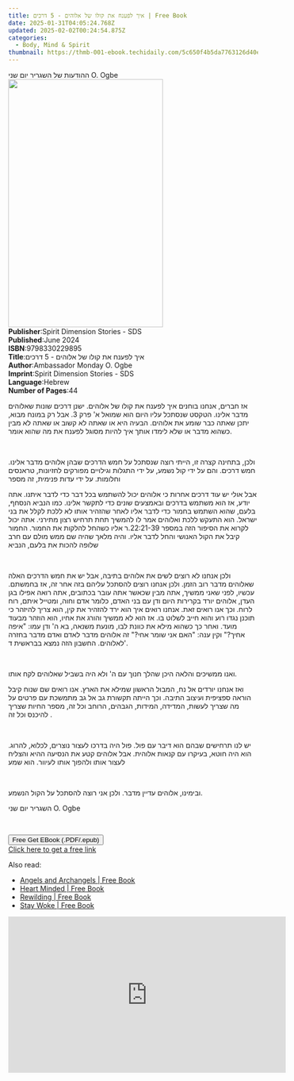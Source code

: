 ```yaml
---
title: איך לפענח את קולו של אלוהים - 5 דרכים | Free Book
date: 2025-01-31T04:05:24.768Z
updated: 2025-02-02T00:24:54.875Z
categories:
  - Body, Mind & Spirit
thumbnail: https://thmb-001-ebook.techidaily.com/5c650f4b5da7763126d40e04e54c38775430614bf7a19bf3e130912284ae69e8.jpg
---
```

<main id="book-container">
  <div class="flex flex-col">
    <div class="book-brief flex-1 py-6 px-4 sm:p-6 md:py-10 md:px-8">
      <!-- brief-->
      <div class="book-brief-main">ההודעות של השגריר יום שני O. Ogbe</div>
    </div>
    <div
      class="book-meta-info flex-1 grid gap-4 col-start-1 col-end-3 row-start-1 sm:mb-6 sm:grid-cols-4 lg:gap-6 lg:col-start-2 lg:row-end-6 lg:row-span-6 lg:mb-0"
    >
      <div
        class="book-meta-info-left place-content-center mt-4 p-4 text-sm leading-6 col-start-2 col-span-2 dark:text-slate-400"
      >
        <img
          class="w-full h-500 object-cover rounded-lg sm:h-255 sm:col-span-2 lg:col-span-full"
          src="https://img-001-ebook.techidaily.com/3e165529584c96baeefc2f2ae7470cb9261cb295db5a149ddfc750749cd82794.jpg"
          alt=""
          width="312"
          height="500"
        />
      </div>
      <div
        class="book-meta-info-right mt-2 col-start-1 row-start-2 col-span-3 self-center"
      >
        <!-- meta data  -->
        <div class="flex flex-col px-4 md:px-8">
          <div class="flex-1">
            <strong>Publisher</strong>:<span class="px-2"
              >Spirit Dimension Stories - SDS</span
            >
          </div>
          <div class="flex-1">
            <strong>Published</strong>:<span class="px-2">June 2024</span>
          </div>
          <div class="flex-1">
            <strong>ISBN</strong>:<span class="px-2">9798330229895</span>
          </div>
          <div class="flex-1">
            <strong>Title</strong>:<span class="px-2"
              >איך לפענח את קולו של אלוהים - 5 דרכים</span
            >
          </div>
          <div class="flex-1">
            <strong>Author</strong>:<span class="px-2"
              >Ambassador Monday O. Ogbe</span
            >
          </div>
          <div class="flex-1">
            <strong>Imprint</strong>:<span class="px-2"
              >Spirit Dimension Stories - SDS</span
            >
          </div>
          <div class="flex-1">
            <strong>Language</strong>:<span class="px-2">Hebrew</span>
          </div>
          <div class="flex-1">
            <strong>Number of Pages</strong>:<span class="px-2">44</span>
          </div>
        </div>
      </div>
    </div>
    <div class="book-description flex-1 py-6 px-4 sm:p-6 md:py-10 md:px-8">
      <div class="book-description-main">
        <div accordion-content="" id="description">
          <p>
            אז חברים, אנחנו בוחנים איך לפענח את קולו של אלוהים. ישנן דרכים שונות
            שאלוהים מדבר אלינו. הטקסט שנסתכל עליו היום הוא שמואל א' פרק 3. אבל
            רק במונח מבוא, יתכן שאתה כבר שומע את אלוהים. הבעיה היא או שאתה לא
            קשוב או שאתה לא מבין כשהוא מדבר או שלא לימדו אותך איך להיות מסוגל
            לפענח את מה שהוא אומר.
          </p>
          <p><br /></p>
          <p>
            ולכן, בתחינה קצרה זו, הייתי רוצה שנסתכל על חמש הדרכים שבהן אלוהים
            מדבר אלינו. חמש דרכים. והם על ידי קול נשמע, על ידי התגלות וגילויים
            מפורקים לחזיונות, טראנסים וחלומות. על ידי עדות פנימית, זה מספר
          </p>
          <p>
            אבל אולי יש עוד דרכים אחרות כי אלוהים יכול להשתמש בכל דבר כדי לדבר
            איתנו. אתה יודע, אז הוא משתמש בדרכים ובאמצעים שונים כדי לתקשר אלינו.
            כמו הנביא הנסחף, בלעם, שהוא השתמש בחמור כדי לדבר אליו לאחר שהזהיר
            אותו לא ללכת לקלל את בני ישראל. הוא התעקש ללכת ואלוהים אמר לו להמשיך
            תחת תרחיש רצון מתירני. אתה יכול לקרוא את הסיפור הזה במספר 22:21-39.ר
            אליו כשהחל להלקות את החמור. החמור קיבל את הקול האנושי והחל לדבר
            אליו. והיה מלאך שהיה שם ממש מולם עם חרב שלופה להכות את בלעם, הנביא
          </p>
          <p><br /></p>
          <p>
            ולכן אנחנו לא רוצים לשים את אלוהים בתיבה, אבל יש את חמש הדרכים האלה
            שאלוהים מדבר רוב הזמן. ולכן אנחנו רוצים להסתכל עליהם בזה אחר זה, אז
            בחמשתם. עכשיו, לפני שאני ממשיך, אתה מבין שכאשר אתה עובר בכתובים, אתה
            רואה אפילו בגן העדן, אלוהים יורד בקרירות היום ודן עם בני האדם, כלומר
            אדם וחוה, ומטייל איתם, רוח לרוח. וכך אנו רואים זאת. אנחנו רואים איך
            הוא ירד להזהיר את קין, הוא צריך להיזהר כי תוכנן נגדו רוע והוא חייב
            לשלוט בו. אז הוא לא ממשיך והורג את אחיו, הוא הוזהר מבעוד מועד. ואחר
            כך כשהוא מילא את כוונת לבו, מונעת משנאה, בא ה' ודן עמו: "איפה אחיך?"
            וקין ענה: "האם אני שומר אחי?" זה אלוהים מדבר לאדם ואדם מדבר בחזרה
            לאלוהים. החשבון הזה נמצא בבראשית ד'.
          </p>
          <p><br /></p>
          <p>
            ואנו ממשיכים והלאה היכן שהלך חנוך עם ה' ולא היה בשביל שאלוהים לקח
            אותו.
          </p>
          <p>
            ואז אנחנו יורדים אל נח, המבול הראשון שמילא את הארץ. אנו רואים שם
            שנוח קיבל הוראה ספציפית ועיצוב התיבה. וכך הייתה תקשורת גב אל גב
            מתמשכת עם פרטים על מה שצריך לעשות, המדידה, המידות, הגבהים, הרוחב וכל
            זה, מספר החיות שצריך להיכנס וכל זה .
          </p>
          <p><br /></p>
          <p>
            יש לנו תרחישים שבהם הוא דיבר עם פול. פול היה בדרכו לעצור נוצרים,
            לכלוא, להרוג. הוא היה חוטא, בעיקרו עם קנאות אלוהית. אבל אלוהים קטע
            את הנסיעה ההיא והצליח לעצור אותו ולהפוך אותו לעיוור. הוא שמע
          </p>
          <p><br /></p>
          <p>ובימינו, אלוהים עדיין מדבר. ולכן אני רוצה להסתכל על הקול הנשמע.</p>
          <p>השגריר יום שני O. Ogbe</p>
          <p><br /></p>
        </div>
        <div class="accordion-fader"></div>
      </div>
    </div>
    <div class="book-excerpts flex-1 py-6 px-4 sm:p-6 md:py-10 md:px-8"></div>
    <div
      class="book-about-author flex-1 py-6 px-4 sm:p-6 md:py-10 md:px-8"
    ></div>
    <div class="book-free-get flex-1 py-6 px-4 sm:p-6 md:py-10 md:px-8">
      <button
        id="btn-free-get"
        class="bg-blue-500 hover:bg-blue-700 text-white font-bold py-2 px-4 rounded"
      >
        Free Get EBook (.PDF/.epub)
      </button>
      <div id="countdown-display" class="px-2 text-lg mt-2"></div>
      <a
        id="free-link"
        class="hidden bg-blue-500 hover:bg-blue-700 text-white font-bold py-2 px-4 rounded"
        href="https://www.ebooks.com/en-us/book/211383357/5/ambassador-monday-o-ogbe/"
        target="_blank"
        >Click here to get a free link</a
      >
    </div>
    <script>
      let countdownTime = 0;
      let countdownInterval = null;
      document
        .getElementById('btn-free-get')
        .addEventListener('click', startCountdown);
      function startCountdown() {
        countdownTime = new Date().getTime() + 60000 * 3;
        countdownInterval = setInterval(updateCountdown, 1000);
        document.getElementById('btn-free-get').disabled = true;
        document
          .getElementById('btn-free-get')
          .classList.add('bg-gray-500', 'cursor-not-allowed');
      }
      function updateCountdown() {
        let currentTime = new Date().getTime();
        let timeLeft = countdownTime - currentTime;
        let secondsLeft = Math.floor(timeLeft / 1000);
        document.getElementById('countdown-display').innerHTML =
          `Remaining time: ${secondsLeft} seconds.`;
        if (secondsLeft <= 0) {
          clearInterval(countdownInterval);
          document.getElementById('btn-free-get').classList.add('hidden');
          document.getElementById('free-link').classList.remove('hidden');
          document.getElementById('countdown-display').innerHTML = '';
        }
      }
    </script>
  </div>
</main>

<ins class="adsbygoogle"
      style="display:block"
      data-ad-client="ca-pub-7571918770474297"
      data-ad-slot="8358498916"
      data-ad-format="auto"
      data-full-width-responsive="true"></ins>
    

<span class="atpl-alsoreadstyle">Also read:</span>
<div><ul>
<li><a href="https://novels-ebooks.techidaily.com/210761602-9781683644279-angels-and-archangels/"><u>Angels and Archangels | Free Book</u></a></li>
<li><a href="https://novels-ebooks.techidaily.com/210761600-9781683644040-heart-minded/"><u>Heart Minded | Free Book</u></a></li>
<li><a href="https://novels-ebooks.techidaily.com/210761606-9781683644224-rewilding/"><u>Rewilding | Free Book</u></a></li>
<li><a href="https://novels-ebooks.techidaily.com/210761611-9781683644293-stay-woke/"><u>Stay Woke | Free Book</u></a></li>
</ul></div>

<!-- affiliate ads begin -->
<iframe width="560" height="315" src="https://www.youtube.com/embed/lxv4NM-89CU?si=Uj5rOkhrwZ_6QIuW" title="YouTube video player" frameborder="0" allow="accelerometer; autoplay; clipboard-write; encrypted-media; gyroscope; picture-in-picture; web-share" referrerpolicy="strict-origin-when-cross-origin" allowfullscreen></iframe>
<!-- affiliate ads end -->

